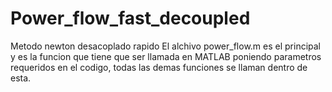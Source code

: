 # Power_flow_fast_decoupled
Metodo newton desacoplado rapido
El alchivo power_flow.m es el principal y es la funcion que tiene que ser llamada en MATLAB poniendo parametros requeridos en el codigo,
todas las demas funciones se llaman dentro de esta.
